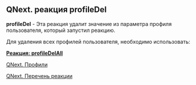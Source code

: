 ## QNext. реакция profileDel

**profileDel** - Эта реакция удалит значение из параметра профиля пользователя, который запустил реакцию.



Для удаления всех профилей пользователя, необходимо использовать: 

[**Реакция: profileDelAll**](/docs-test/_export/reactions/profiledelall)



[QNext. Профили](/docs-test/_export/admin/profile-about)

[QNext. Перечень реакции](/docs-test/_export/reactions)

